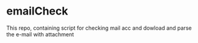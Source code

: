 # emailCheck

This repo, containing script for checking mail acc and dowload and parse the e-mail with attachment
